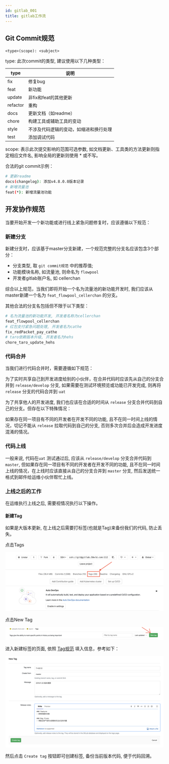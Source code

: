 ```yaml
---
id: gitlab_001
title: gitlab工作流
---
```


## Git Commit规范

`<type>(scope): <subject>`

type: 此次commit的类型, 建议使用以下几种类型：

| type     | 说明                                   |
|----------|----------------------------------------|
| fix      | 修复bug                                |
| feat     | 新功能                                 |
| update   | 非fix和feat的其他更新                  |
| refactor | 重构                                   |
| docs     | 更新文档（如readme）                   |
| chore    | 构建工具或辅助工具的变动               |
| style    | 不涉及代码逻辑的变动，如缩进和换行处理 |
| test     | 添加调试代码                           |

scope: 表示此次提交影响的范围可选参数, 如文档更新、工具类的方法更新则指定相应文件名, 影响全局的更新则使用 * 或不写。

合法的git commit示例：

```bash
# 更新readme
docs(changelog): 添加v4.8.0.0版本记录
# 新增流量池
feat(*): 新增流量池功能
```

## 开发协作规范

当要开始开发一个新功能或进行线上紧急问题修复时，应该遵循以下规范：

### 新建分支

新建分支时，应该基于master分支新建，一个规范完整的分支名应该包含3个部分：

- 分支类型, 取 `git commit规范` 中的推荐值;
- 功能模块名称, 如流量池, 则命名为 `flowpool`
- 开发者gitlab账户名, 如 cellerchan

综合以上规范，当我们即将开始一个名为流量池的新功能开发时, 我们应该从master新建一个名为 `feat_flowpool_cellerchan` 的分支。

其他合法的分支名包括但不限于以下类型：

```bash
# 名为流量池的新功能开发, 开发者名称为cellerchan
feat_flowpool_cellerchan
# 红包支付紧急问题处理, 开发者名为cathe
fix_redPacket_pay_cathe
# taro依赖版本升级, 开发者名为hehs
chore_taro_update_hehs
```

### 代码合并

当我们进行代码合并时，需要遵循如下规范：

为了实时共享自己到开发进度给别的小伙伴，在合并代码时应该先从自己的分支合并到 `release/develop` 分支, 如果需要在测试环境预览或功能已开发完成, 则再将 `release` 分支的代码合并到 `uat`

为了共享他人的开发进度, 我们也应该在合适的时间从 `release` 分支合并代码到自己的分支。但存在以下特殊情况：

如果存在同一项目有不同的开发者在开发不同的功能,  且不在同一时间上线的情况，切记不能从 `release` 拉取代码到自己的分支, 否则多次合并后会造成开发进度混淆的情况。

### 代码上线

一般来说, 代码在`uat` 测试通过后, 应该从 `release/develop` 分支合并代码到 `master`, 但如果存在同一项目有不同的开发者在开发不同的功能,  且不在同一时间上线的情况，在上线时应该直接从自己的分支合并到 `master` 分支, 然后发送统一格式到邮件给运维小伙伴帮忙上线。

### 上线之后的工作

在运维执行上线之后, 需要视情况执行以下操作。

#### 新建Tag

如果是大版本更新, 在上线之后需要打标签(也就是Tag)来备份我们的代码, 防止丢失。

点击Tags

![这是图片](./images/02_tag_position.png)

点击New Tag

![新建标签按钮](./images/03_create_tag_button.png)

进入新建标签的页面, 依照 [Tag规范](./Gitlab_Tag创建规范.md) 填入信息，参考如下：

![](./images/04_tag_form.png)

然后点击 `Create tag` 按钮即可创建标签, 备份当前版本代码, 便于代码回溯。